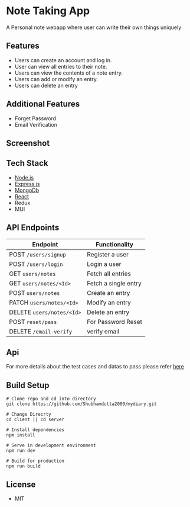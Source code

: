 # Note Taking App

A Personal note webapp where user can write their own things uniquely

## Features

- Users can create an account and log in.
- User can view all entries to their note.
- Users can view the contents of a note entry.
- Users can add or modify an entry.
- Users can delete an entry

## Additional Features

- Forget Password
- Email Verification

## Screenshot

## Tech Stack

- [Node.js](https://nodejs.org/)
- [Express.js](https://expressjs.com/)
- [MongoDb](https://www.mongodb.com/cloud/atlas/lp/try2-in?utm_source=google&utm_campaign=gs_apac_india_search_core_brand_atlas_desktop&utm_term=mongodb&utm_medium=cpc_paid_search&utm_ad=e&utm_ad_campaign_id=12212624347)
- [React](https://reactjs.org/)
- Redux
- MUI

## API Endpoints

| Endpoint                  | Functionality        |
| ------------------------- | -------------------- |
| POST `/users/signup`      | Register a user      |
| POST `/users/login`       | Login a user         |
| GET `users/notes`         | Fetch all entries    |
| GET `users/notes/<Id>`    | Fetch a single entry |
| POST `users/notes`        | Create an entry      |
| PATCH `users/notes/<Id>`  | Modify an entry      |
| DELETE `users/notes/<Id>` | Delete an entry      |
| POST `reset/pass`         | For Password Reset   |
| DELETE `/email-verify`    | verify email         |

## Api

For more details about the test cases and datas to pass please refer [here](https://github.com/Shubhamdutta2000/mydiary/tree/main/server/http_tests)

## Build Setup

```
# Clone repo and cd into directory
git clone https://github.com/Shubhamdutta2000/mydiary.git
```

```
# Change Direcrty
cd client || cd server

# Install dependencies
npm install

# Serve in development environment
npm run dev

# Build for production
npm run build
```

## License

- MIT
